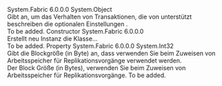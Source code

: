 <Type Name="KeyValueStoreTransactionSettings" FullName="System.Fabric.KeyValueStoreTransactionSettings">
  <TypeSignature Language="C#" Value="public class KeyValueStoreTransactionSettings" />
  <TypeSignature Language="ILAsm" Value=".class public auto ansi beforefieldinit KeyValueStoreTransactionSettings extends System.Object" />
  <TypeSignature Language="DocId" Value="T:System.Fabric.KeyValueStoreTransactionSettings" />
  <TypeSignature Language="VB.NET" Value="Public Class KeyValueStoreTransactionSettings" />
  <TypeSignature Language="F#" Value="type KeyValueStoreTransactionSettings = class" />
  <AssemblyInfo>
    <AssemblyName>System.Fabric</AssemblyName>
    <AssemblyVersion>6.0.0.0</AssemblyVersion>
  </AssemblyInfo>
  <Base>
    <BaseTypeName>System.Object</BaseTypeName>
  </Base>
  <Interfaces />
  <Docs>
    <summary>
      <para>Gibt an, um das Verhalten von Transaktionen, die von unterstützt beschreiben die optionalen Einstellungen <see cref="T:System.Fabric.KeyValueStoreReplica" />.</para>
    </summary>
    <remarks>To be added.</remarks>
  </Docs>
  <Members>
    <Member MemberName=".ctor">
      <MemberSignature Language="C#" Value="public KeyValueStoreTransactionSettings ();" />
      <MemberSignature Language="ILAsm" Value=".method public hidebysig specialname rtspecialname instance void .ctor() cil managed" />
      <MemberSignature Language="DocId" Value="M:System.Fabric.KeyValueStoreTransactionSettings.#ctor" />
      <MemberSignature Language="VB.NET" Value="Public Sub New ()" />
      <MemberType>Constructor</MemberType>
      <AssemblyInfo>
        <AssemblyName>System.Fabric</AssemblyName>
        <AssemblyVersion>6.0.0.0</AssemblyVersion>
      </AssemblyInfo>
      <Parameters />
      <Docs>
        <summary>
          <para>Erstellt neu Instanz die <see cref="T:System.Fabric.KeyValueStoreTransactionSettings" /> Klasse...</para>
        </summary>
        <remarks>To be added.</remarks>
      </Docs>
    </Member>
    <Member MemberName="SerializationBlockSize">
      <MemberSignature Language="C#" Value="public int SerializationBlockSize { get; set; }" />
      <MemberSignature Language="ILAsm" Value=".property instance int32 SerializationBlockSize" />
      <MemberSignature Language="DocId" Value="P:System.Fabric.KeyValueStoreTransactionSettings.SerializationBlockSize" />
      <MemberSignature Language="VB.NET" Value="Public Property SerializationBlockSize As Integer" />
      <MemberSignature Language="F#" Value="member this.SerializationBlockSize : int with get, set" Usage="System.Fabric.KeyValueStoreTransactionSettings.SerializationBlockSize" />
      <MemberType>Property</MemberType>
      <AssemblyInfo>
        <AssemblyName>System.Fabric</AssemblyName>
        <AssemblyVersion>6.0.0.0</AssemblyVersion>
      </AssemblyInfo>
      <ReturnValue>
        <ReturnType>System.Int32</ReturnType>
      </ReturnValue>
      <Docs>
        <summary>
          <para>Gibt die Blockgröße (in Byte) an, dass verwenden Sie beim Zuweisen von Arbeitsspeicher für Replikationsvorgänge verwendet werden.</para>
        </summary>
        <value>
          <para>Der Block Größe (in Bytes), verwenden Sie beim Zuweisen von Arbeitsspeicher für Replikationsvorgänge.</para>
        </value>
        <remarks>To be added.</remarks>
      </Docs>
    </Member>
  </Members>
</Type>